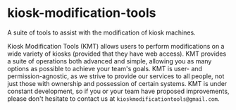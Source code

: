 # kiosk-modification-tools
A suite of tools to assist with the modification of kiosk machines.

Kiosk Modification Tools (KMT) allows users to perform modifications on a wide variety of kiosks (provided that they have web access). KMT provides a suite of operations both advanced and simple, allowing you as many options as possible to achieve your team's goals. KMT is user- and permission-agnostic, as we strive to provide our services to all people, not just those with ownership and possession of certain systems. KMT is under constant development, so if you or your team have proposed improvements, please don't hesitate to contact us at `kioskmodificationtools@gmail.com`.
